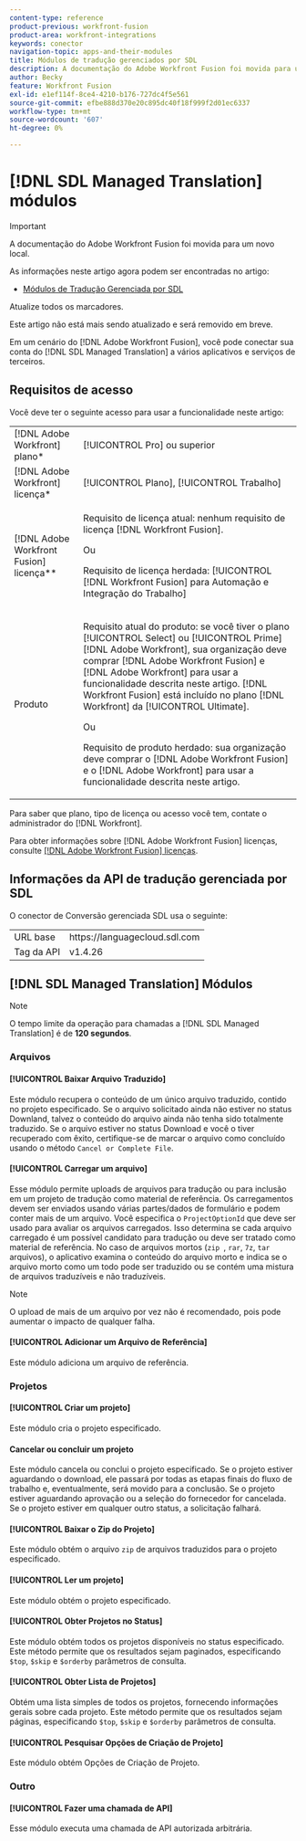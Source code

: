 ```yaml
---
content-type: reference
product-previous: workfront-fusion
product-area: workfront-integrations
keywords: conector
navigation-topic: apps-and-their-modules
title: Módulos de tradução gerenciados por SDL
description: A documentação do Adobe Workfront Fusion foi movida para um novo local. Este artigo foi descontinuado, mas contém um link para o novo artigo que aborda essa funcionalidade.
author: Becky
feature: Workfront Fusion
exl-id: e1ef114f-8ce4-4210-b176-727dc4f5e561
source-git-commit: efbe888d370e20c895dc40f18f999f2d01ec6337
workflow-type: tm+mt
source-wordcount: '607'
ht-degree: 0%

---
```


# [!DNL SDL Managed Translation] módulos

>[!IMPORTANT]
>
>A documentação do Adobe Workfront Fusion foi movida para um novo local.
>
>As informações neste artigo agora podem ser encontradas no artigo:
>
>* [Módulos de Tradução Gerenciada por SDL](https://experienceleague.adobe.com/docs/workfront-fusion/using/references/apps-and-their-modules/third-party-app-connectors/sdl-managed-translation-modules.html)
>
>Atualize todos os marcadores.
>
>Este artigo não está mais sendo atualizado e será removido em breve.

Em um cenário do [!DNL Adobe Workfront Fusion], você pode conectar sua conta do [!DNL SDL Managed Translation] a vários aplicativos e serviços de terceiros.

## Requisitos de acesso

Você deve ter o seguinte acesso para usar a funcionalidade neste artigo:

<table style="table-layout:auto"> 
 <col> 
 <col> 
 <tbody> 
  <tr> 
   <td role="rowheader">[!DNL Adobe Workfront] plano*</td>
  <td> <p>[!UICONTROL Pro] ou superior</p> </td>
  </tr> 
  <tr data-mc-conditions=""> 
   <td role="rowheader">[!DNL Adobe Workfront] licença*</td>
   <td> <p>[!UICONTROL Plano], [!UICONTROL Trabalho]</p> </td> 
  </tr> 
  <tr> 
   <td role="rowheader">[!DNL Adobe Workfront Fusion] licença**</td> 
   <td>
   <p>Requisito de licença atual: nenhum requisito de licença [!DNL Workfront Fusion].</p>
   <p>Ou</p>
   <p>Requisito de licença herdada: [!UICONTROL [!DNL Workfront Fusion] para Automação e Integração do Trabalho] </p>
   </td> 
  </tr> 
  <tr> 
   <td role="rowheader">Produto</td> 
   <td>
   <p>Requisito atual do produto: se você tiver o plano [!UICONTROL Select] ou [!UICONTROL Prime] [!DNL Adobe Workfront], sua organização deve comprar [!DNL Adobe Workfront Fusion] e [!DNL Adobe Workfront] para usar a funcionalidade descrita neste artigo. [!DNL Workfront Fusion] está incluído no plano [!DNL Workfront] da [!UICONTROL Ultimate].</p>
   <p>Ou</p>
   <p>Requisito de produto herdado: sua organização deve comprar o [!DNL Adobe Workfront Fusion] e o [!DNL Adobe Workfront] para usar a funcionalidade descrita neste artigo.</p>
   </td> 
  </tr> 
 </tbody> 
</table>

Para saber que plano, tipo de licença ou acesso você tem, contate o administrador do [!DNL Workfront].

Para obter informações sobre [!DNL Adobe Workfront Fusion] licenças, consulte [[!DNL Adobe Workfront Fusion] licenças](../../workfront-fusion/get-started/license-automation-vs-integration.md).

## Informações da API de tradução gerenciada por SDL

O conector de Conversão gerenciada SDL usa o seguinte:

<table style="table-layout:auto"> 
 <col> 
 <col> 
 <tbody> 
  <tr> 
   <td role="rowheader">URL base</td> 
   <td>https://languagecloud.sdl.com</td> 
  </tr>
  <tr> 
   <td role="rowheader">Tag da API</td> 
   <td>v1.4.26</td> 
  </tr>
 </tbody> 
 </table>

## [!DNL SDL Managed Translation] Módulos

>[!NOTE]
>
>O tempo limite da operação para chamadas a [!DNL SDL Managed Translation] é de **120 segundos**.

### Arquivos

#### [!UICONTROL Baixar Arquivo Traduzido]

Este módulo recupera o conteúdo de um único arquivo traduzido, contido no projeto especificado. Se o arquivo solicitado ainda não estiver no status Downland, talvez o conteúdo do arquivo ainda não tenha sido totalmente traduzido. Se o arquivo estiver no status Download e você o tiver recuperado com êxito, certifique-se de marcar o arquivo como concluído usando o método `Cancel or Complete File`.

#### [!UICONTROL Carregar um arquivo]

Esse módulo permite uploads de arquivos para tradução ou para inclusão em um projeto de tradução como material de referência. Os carregamentos devem ser enviados usando várias partes/dados de formulário e podem conter mais de um arquivo. Você especifica o `ProjectOptionId` que deve ser usado para avaliar os arquivos carregados. Isso determina se cada arquivo carregado é um possível candidato para tradução ou deve ser tratado como material de referência. No caso de arquivos mortos (`zip `, `rar`, `7z`, `tar` arquivos), o aplicativo examina o conteúdo do arquivo morto e indica se o arquivo morto como um todo pode ser traduzido ou se contém uma mistura de arquivos traduzíveis e não traduzíveis.

>[!NOTE]
>
>O upload de mais de um arquivo por vez não é recomendado, pois pode aumentar o impacto de qualquer falha.

#### [!UICONTROL Adicionar um Arquivo de Referência]

Este módulo adiciona um arquivo de referência.

### Projetos

#### [!UICONTROL Criar um projeto]

Este módulo cria o projeto especificado.

#### Cancelar ou concluir um projeto

Este módulo cancela ou conclui o projeto especificado. Se o projeto estiver aguardando o download, ele passará por todas as etapas finais do fluxo de trabalho e, eventualmente, será movido para a conclusão. Se o projeto estiver aguardando aprovação ou a seleção do fornecedor for cancelada. Se o projeto estiver em qualquer outro status, a solicitação falhará.

#### [!UICONTROL Baixar o Zip do Projeto]

Este módulo obtém o arquivo `zip` de arquivos traduzidos para o projeto especificado.

#### [!UICONTROL Ler um projeto]

Este módulo obtém o projeto especificado.

#### [!UICONTROL Obter Projetos no Status]

Este módulo obtém todos os projetos disponíveis no status especificado. Este método permite que os resultados sejam paginados, especificando `$top`, `$skip` e `$orderby` parâmetros de consulta.

#### [!UICONTROL Obter Lista de Projetos]

Obtém uma lista simples de todos os projetos, fornecendo informações gerais sobre cada projeto. Este método permite que os resultados sejam páginas, especificando `$top`, `$skip` e `$orderby` parâmetros de consulta.

#### [!UICONTROL Pesquisar Opções de Criação de Projeto]

Este módulo obtém Opções de Criação de Projeto.

### Outro

#### [!UICONTROL Fazer uma chamada de API]

Esse módulo executa uma chamada de API autorizada arbitrária.
